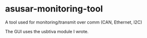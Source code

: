 # asusar-monitoring-tool
A tool used for monitoring/transmit over comm (CAN, Ethernet, I2C)

The GUI uses the usbtiva module I wrote.
